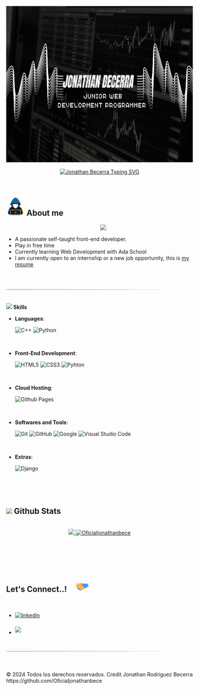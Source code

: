 <picture>
  <img src="IMAGENES/baner.png" alt="Banner del repositorio" width="1280" height="420">
</picture>


<p align="center"><a href="https://git.io/typing-svg" target="_blank"><img src="https://readme-typing-svg.demolab.com?font=Georgia&weight=800&pause=1000&size=30&color=042D5E&width=370&height=100&lines=Hi+%2C+I'm+Jonathan Becerra" alt="Jonathan Becerra Typing SVG"></a>
</p>


<br>
	
## <picture><img src = "IMAGENES/about_me.gif" width = 50px></picture> **About me**

<picture> <img align="right" src="IMAGENES/video.gif" width = 250px></picture>

<br>

- A passionate self-taught front-end developer.
- Play in free time
- Currently learning Web Development with Ada School
- I am currently open to an internship or a new job opportunity, this is [my resume](https://www.linkedin.com/in/jonathanrodriguezbecerra/)

<br><br>
<img src="IMAGENES/linea_secuencia.gif">
<br><br>

<img src="https://media2.giphy.com/media/QssGEmpkyEOhBCb7e1/giphy.gif?cid=ecf05e47a0n3gi1bfqntqmob8g9aid1oyj2wr3ds3mg700bl&rid=giphy.gif" width ="25"><b> Skills</b>
<br>

<p align="center">

- **Languages**:


    ![C++](https://img.shields.io/badge/C++%20-%2300599C.svg?style=for-the-badge&logo=c%2B%2B&logoColor=white)
    ![Python](https://img.shields.io/badge/Python%20-%2314354C.svg?style=for-the-badge&logo=python&logoColor=white)

<br>   
    
- **Front-End Development**:


   ![HTML5](https://img.shields.io/badge/HTML5%20-%23E34F26.svg?style=for-the-badge&logo=html5&logoColor=white)
   ![CSS3](https://img.shields.io/badge/CSS%20-%231572B6.svg?style=for-the-badge&logo=css3&logoColor=white)
   ![Pyhton](https://img.shields.io/badge/Python%20-%23F7DF1E.svg?style=for-the-badge&logo=python&logoColor=black)

<br>

- **Cloud Hosting**:


    ![Github Pages](https://img.shields.io/badge/GitHub%20Pages-%23327FC7.svg?style=for-the-badge&logo=github&logoColor=white)
    
<br>

- **Softwares and Tools**:


    ![Git](https://img.shields.io/badge/git-%23F05033.svg?style=for-the-badge&logo=git&logoColor=white)
    ![GitHub](https://img.shields.io/badge/github-%23121011.svg?style=for-the-badge&logo=github&logoColor=white)
    ![Google](https://img.shields.io/badge/google-%234285F4.svg?style=for-the-badge&logo=google&logoColor=white)
    ![Visual Studio Code](https://img.shields.io/badge/Visual%20Studio%20Code-0078d7.svg?style=for-the-badge&logo=visual-studio-code&logoColor=white)


<br>

- **Extras**:


    ![Django](https://img.shields.io/badge/Django-%23054020?style=for-the-badge&logo=gnu-bash&logoColor=green)

</p>

<br>
<br>
<br>

## <img src="https://media.giphy.com/media/iY8CRBdQXODJSCERIr/giphy.gif" width="35"><b> Github Stats </b>
<br>

<div align="center">
<a href="https://github.com/Oficialjonathanbece/">
  <img src="https://github-readme-stats.vercel.app/api?username=Oficialjonathanbece&include_all_commits=true&count_private=true&show_icons=true&line_height=20&title_color=7A7ADB&icon_color=2234AE&text_color=D3D3D3&bg_color=0,000000,130F40" width="450"/>
  <img src="https://github-readme-stats.vercel.app/api/top-langs?username=Oficialjonathanbece&show_icons=true&locale=en&layout=compact&line_height=20&title_color=7A7ADB&icon_color=2234AE&text_color=D3D3D3&bg_color=0,000000,130F40" width="375"  alt="Oficialjonathanbece"/></a>
</div>

<br>
<br>
<br>
<br>
<br>

## <b> Let's Connect..!</b><img src="IMAGENES/saludo.gif" width ="80">
<br>
<div align='left'>

<ul>

<li>
<a href="https://linkedin.com/in/jonathanrodriguezbecerra/" target="_blank">
<img src="https://img.shields.io/badge/linkedin:  jonathanrodriguezbecerra-%2300acee.svg?color=405DE6&style=for-the-badge&logo=linkedin&logoColor=white" alt=linkedin style="margin-bottom: 5px;"/>
</a>
</li>

<br>

<li>
<a href="mailto:bcjonathan99@gmail.com" target="_blank">
<img src="https://img.shields.io/badge/gmail:  Jonathan Rodriguez Becerra-%23EA4335.svg?style=for-the-badge&logo=gmail&logoColor=white" t=mail style="margin-bottom: 5px;" />
</a>
</li>
	
</ul>
</div>

<br>
<img src="IMAGENES/linea_secuencia.gif">
<br>
<br>
<br>

<footer>
  <p>&copy; 2024 Todos los derechos reservados. Credit Jonathan Rodriguez Becerra https://github.com/Oficialjonathanbece </p>
</footer>
